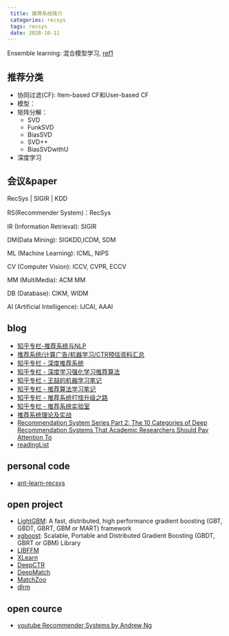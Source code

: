 ```yaml
---
 title: 推荐系统简介
 categories: recsys
 tags: recsys
 date: 2020-10-11
---
```


Ensemble learning: 混合模型学习, [ref1](http://www.scholarpedia.org/article/Ensemble_learning#Voting_based_methods) 

## 推荐分类

- 协同过滤(CF): Item-based CF和User-based CF
- 模型：
- 矩阵分解：
    - SVD
    - FunkSVD
    - BiasSVD
    - SVD++
    - BiasSVDwithU
- 深度学习



## 会议&paper

RecSys | SIGIR | KDD

RS(Recommender System)：RecSys

IR (Information Retrieval): SIGIR

DM(Data Mining): SIGKDD,ICDM, SDM

ML (Machine Learning): ICML, NIPS

CV (Computer Vision): ICCV, CVPR, ECCV

MM (MultiMedia): ACM MM

DB (Database): CIKM, WIDM

AI (Artificial Intelligence): IJCAI, AAAI

## blog

- [知乎专栏-推荐系统与NLP](https://www.zhihu.com/column/c_1068100809786458112)
- [推荐系统/计算广告/机器学习/CTR预估资料汇总](https://awesomeopensource.com/project/mJackie/RecSys)
- [知乎专栏 - 深度推荐系统](https://www.zhihu.com/column/deep-recsys)
- [知乎专栏 - 深度学习强化学习推荐算法](https://www.zhihu.com/column/c_1122565407583678464)
- [知乎专栏 - 王喆的机器学习笔记](https://zhuanlan.zhihu.com/wangzhenotes)
- [知乎专栏 - 推荐算法学习笔记](https://www.zhihu.com/column/c_1223287189188190208)
- [知乎专栏 - 推荐系统打怪升级之路](https://www.zhihu.com/column/c_1112294571937193984)
- [知乎专栏 - 推荐系统实验室](https://www.zhihu.com/column/wangziji)
- [推荐系统理论及实战](https://www.jianshu.com/nb/21403842)
- [Recommendation System Series Part 2: The 10 Categories of Deep Recommendation Systems That Academic Researchers Should Pay Attention To](https://towardsdatascience.com/recommendation-system-series-part-2-the-10-categories-of-deep-recommendation-systems-that-189d60287b58)
- [readingList](https://github.com/DeepGraphLearning/RecommenderSystems/blob/master/readingList.md)


## personal code

- [ant-learn-recsys](https://github.com/peiss/ant-learn-recsys/tree/08f8df7d158706716e9323424f8085d01b047366)


## open project

- [LightGBM](https://github.com/Microsoft/LightGBM): A fast, distributed, high performance gradient boosting (GBT, GBDT, GBRT, GBM or MART) framework
- [xgboost](https://github.com/dmlc/xgboost): Scalable, Portable and Distributed Gradient Boosting (GBDT, GBRT or GBM) Library
- [LIBFFM]()
- [XLearn](https://github.com/aksnzhy/xlearn)
- [DeepCTR](https://github.com/shenweichen/DeepCTR)
- [DeepMatch](https://github.com/shenweichen/DeepMatch)
- [MatchZoo](https://github.com/NTMC-Community/MatchZoo)
- [dlrm](https://github.com/facebookresearch/dlrm)

## open cource

- [youtube Recommender Systems by Andrew Ng](https://www.youtube.com/watch?v=giIXNoiqO_U&list=PL-6SiIrhTAi6x4Oq28s7yy94ubLzVXabj)
